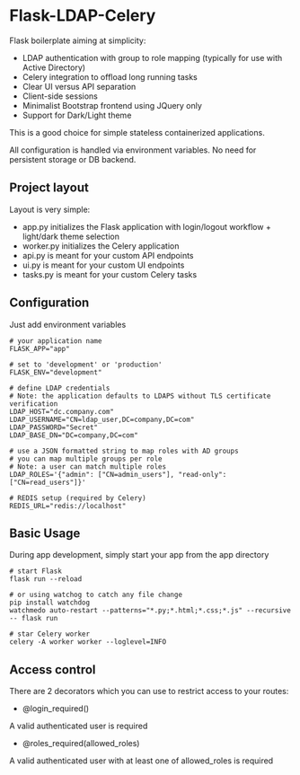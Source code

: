 # Flask-LDAP-Celery

Flask boilerplate aiming at simplicity:

- LDAP authentication with group to role mapping (typically for use with Active Directory)
- Celery integration to offload long running tasks
- Clear UI versus API separation
- Client-side sessions
- Minimalist Bootstrap frontend using JQuery only
- Support for Dark/Light theme

This is a good choice for simple stateless containerized applications.

All configuration is handled via environment variables.
No need for persistent storage or DB backend.

## Project layout

Layout is very simple:

- app.py initializes the Flask application with login/logout workflow + light/dark theme selection
- worker.py initializes the Celery application 
- api.py is meant for your custom API endpoints
- ui.py is meant for your custom UI endpoints
- tasks.py is meant for your custom Celery tasks

## Configuration

Just add environment variables

```shell
# your application name
FLASK_APP="app"

# set to 'development' or 'production'
FLASK_ENV="development"

# define LDAP credentials
# Note: the application defaults to LDAPS without TLS certificate verification
LDAP_HOST="dc.company.com"
LDAP_USERNAME="CN=ldap_user,DC=company,DC=com"
LDAP_PASSWORD="Secret"
LDAP_BASE_DN="DC=company,DC=com"

# use a JSON formatted string to map roles with AD groups
# you can map multiple groups per role
# Note: a user can match multiple roles
LDAP_ROLES='{"admin": ["CN=admin_users"], "read-only": ["CN=read_users"]}'

# REDIS setup (required by Celery)
REDIS_URL="redis://localhost"
```


## Basic Usage

During app development, simply start your app from the app directory

```shell
# start Flask
flask run --reload

# or using watchog to catch any file change
pip install watchdog
watchmedo auto-restart --patterns="*.py;*.html;*.css;*.js" --recursive -- flask run

# star Celery worker
celery -A worker worker --loglevel=INFO
```

## Access control

There are 2 decorators which you can use to restrict access to your routes:

- @login_required()

A valid authenticated user is required

- @roles_required(allowed_roles)

A valid authenticated user with at least one of allowed_roles is required


